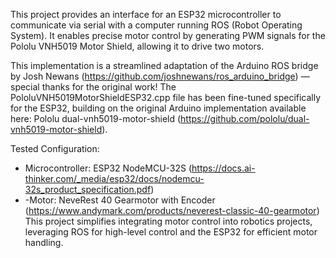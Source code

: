 This project provides an interface for an ESP32 microcontroller to communicate via serial with a computer running ROS (Robot Operating System). It enables precise motor control by generating PWM signals for the Pololu VNH5019 Motor Shield, allowing it to drive two motors.

This implementation is a streamlined adaptation of the Arduino ROS bridge by Josh Newans (https://github.com/joshnewans/ros_arduino_bridge) — special thanks for the original work! The PololuVNH5019MotorShieldESP32.cpp file has been fine-tuned specifically for the ESP32, building on the original Arduino implementation available here: Pololu dual-vnh5019-motor-shield (https://github.com/pololu/dual-vnh5019-motor-shield).

Tested Configuration:
- Microcontroller: ESP32 NodeMCU-32S (https://docs.ai-thinker.com/_media/esp32/docs/nodemcu-32s_product_specification.pdf)
- -Motor: NeveRest 40 Gearmotor with Encoder (https://www.andymark.com/products/neverest-classic-40-gearmotor)
This project simplifies integrating motor control into robotics projects, leveraging ROS for high-level control and the ESP32 for efficient motor handling.
